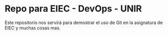 # Repo para EIEC - DevOps - UNIR

Este repositorio nos servirá para demostrar el uso de Git en la asignatura de EIEC y muchas cosas mas.


